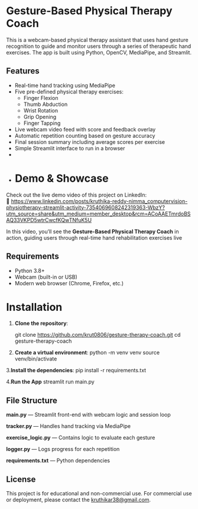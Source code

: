 # Gesture-Based Physical Therapy Coach

This is a webcam-based physical therapy assistant that uses hand gesture recognition to guide and monitor users through a series of therapeutic hand exercises. The app is built using Python, OpenCV, MediaPipe, and Streamlit.

## Features

- Real-time hand tracking using MediaPipe
- Five pre-defined physical therapy exercises:
  - Finger Flexion
  - Thumb Abduction
  - Wrist Rotation
  - Grip Opening
  - Finger Tapping
- Live webcam video feed with score and feedback overlay
- Automatic repetition counting based on gesture accuracy
- Final session summary including average scores per exercise
- Simple Streamlit interface to run in a browser
- 
- #  Demo & Showcase

Check out the live demo video of this project on LinkedIn:  
🔗 https://www.linkedin.com/posts/kruthika-reddy-nimma_computervision-physiotherapy-streamlit-activity-7354069608242319363-WbzY?utm_source=share&utm_medium=member_desktop&rcm=ACoAAETmrdoBSAQ33VKPD5wtrCwcfKQwTNfuK5U

In this video, you’ll see the **Gesture-Based Physical Therapy Coach** in action, guiding users through real-time hand rehabilitation exercises live

## Requirements

- Python 3.8+
- Webcam (built-in or USB)
- Modern web browser (Chrome, Firefox, etc.)

# Installation

1. **Clone the repository**:

   
   git clone https://github.com/krut0806/gesture-therapy-coach.git
   cd gesture-therapy-coach
   
2. **Create a virtual environment**:
    python -m venv venv
    source venv/bin/activate
   
3.**Install the dependencies**:
     pip install -r requirements.txt
     
4.**Run the App**
streamlit run main.py


## File Structure
**main.py** — Streamlit front-end with webcam logic and session loop

**tracker.py** — Handles hand tracking via MediaPipe

**exercise_logic.py** — Contains logic to evaluate each gesture

**logger.py** — Logs progress for each repetition

**requirements.txt** — Python dependencies


## License
This project is for educational and non-commercial use. For commercial use or deployment, please contact the kruthikar38@gmail.com.

